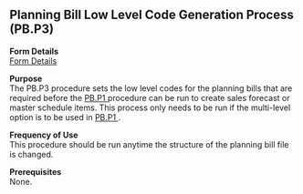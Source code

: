 ##  Planning Bill Low Level Code Generation Process (PB.P3)

<PageHeader />

**Form Details**  
[ Form Details ](PB-P3-1/README.md)   

**Purpose**  
The PB.P3 procedure sets the low level codes for the planning bills that are required before the [ PB.P1 ](../../../../../../../../../../../../../../rover/AP-OVERVIEW/AP-ENTRY/AP-E/AP-E-1/CURRENCY-CONTROL/PO-E/PO-E-1/PLAN-CONTROL/PLAN-CONTROL-1/MPS-P1/MPS-P1-1/PB-P1) procedure can be run to create sales forecast or master schedule items. This process only needs to be run if the multi-level option is to be used in [ PB.P1 ](../../../../../../../../../../../../../../rover/AP-OVERVIEW/AP-ENTRY/AP-E/AP-E-1/CURRENCY-CONTROL/PO-E/PO-E-1/PLAN-CONTROL/PLAN-CONTROL-1/MPS-P1/MPS-P1-1/PB-P1) . 

**Frequency of Use**  
This procedure should be run anytime the structure of the planning bill file
is changed.

**Prerequisites**  
None.

<badge text= "Version 8.10.57" vertical="middle" />

<PageFooter />